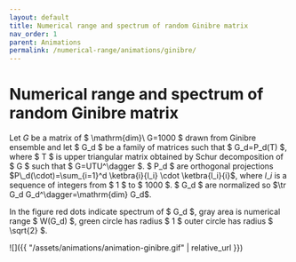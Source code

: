 ```yaml
---
layout: default
title: Numerical range and spectrum of random Ginibre matrix
nav_order: 1
parent: Animations
permalink: /numerical-range/animations/ginibre/
---
```

# Numerical range and spectrum of random Ginibre matrix

Let $G$ be a matrix of $ \mathrm{dim}\\ G=1000 $ drawn from Ginibre
ensemble and let $ G_d $ be a family of matrices such that $ G_d=P_d(T) $,
where $ T $ is upper triangular matrix obtained by Schur decomposition of
$ G $ such that $ G=UTU^\dagger $. $ P_d $ are orthogonal projections
$P\_d(\cdot)=\sum_{i=1}^d \ketbra{i}{l_i} \cdot \ketbra{l_i}{i}$, where $l\_i$ is a sequence of integers from $ 1 $ to
$ 1000 $. $ G_d $ are normalized so $\tr G_d G_d^\dagger=\mathrm{dim}
G_d$.

In the figure red dots indicate spectrum of $ G_d $, gray area is
numerical range $ W(G_d) $, green circle has radius $ 1 $ outer circle has
radius $ \sqrt{2} $.

![]({{ "/assets/animations/animation-ginibre.gif" | relative_url }})
